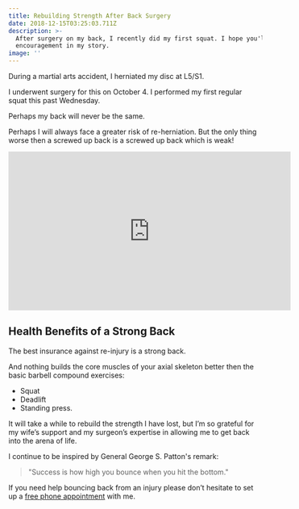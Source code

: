```yaml
---
title: Rebuilding Strength After Back Surgery
date: 2018-12-15T03:25:03.711Z
description: >-
  After surgery on my back, I recently did my first squat. I hope you'll find
  encouragement in my story.
image: ''
---
```

During a martial arts accident, I herniated my disc at L5/S1. 

I underwent surgery for this on October 4.  I performed my first regular squat this past Wednesday.  

Perhaps my back will never be the same.  

Perhaps I will always face a greater risk of re-herniation.  But the only thing worse then a screwed up back is a screwed up back which is weak!

<iframe width="560" height="315" src="https://www.youtube.com/embed/GPGNQL5Hy7Y" frameborder="0" allow="accelerometer; autoplay; encrypted-media; gyroscope; picture-in-picture" allowfullscreen></iframe>

<p></p>

## Health Benefits of a Strong Back

The best insurance against re-injury is a strong back. 

 And nothing builds the core muscles of your axial skeleton better then the basic barbell compound exercises: 

* Squat
* Deadlift
* Standing press.  

It will take a while to rebuild the strength I have lost, but I’m so grateful for my wife’s support and my surgeon’s expertise in allowing me to get back into the arena of life.

I continue to be inspired by General George S. Patton's remark: 

> "Success is how high you bounce when you hit the bottom."

If you need help bouncing back from an injury please don’t hesitate to set up a [free phone appointment](https://calendly.com/isfny/15min/) with me.
